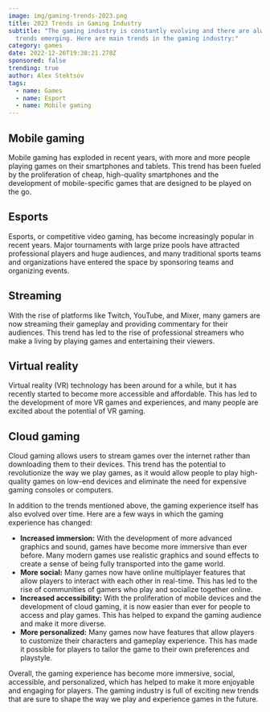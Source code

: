 ```yaml
---
image: img/gaming-trends-2023.png
title: 2023 Trends in Gaming Industry
subtitle: "The gaming industry is constantly evolving and there are always new
  trends emerging. Here are main trends in the gaming industry:"
category: games
date: 2022-12-26T19:38:21.278Z
sponsored: false
trending: true
author: Alex Stektsov
tags:
  - name: Games
  - name: Esport
  - name: Mobile gaming
---
```

## **Mobile gaming**

Mobile gaming has exploded in recent years, with more and more people playing games on their smartphones and tablets. This trend has been fueled by the proliferation of cheap, high-quality smartphones and the development of mobile-specific games that are designed to be played on the go.

## **Esports**

Esports, or competitive video gaming, has become increasingly popular in recent years. Major tournaments with large prize pools have attracted professional players and huge audiences, and many traditional sports teams and organizations have entered the space by sponsoring teams and organizing events.

## **Streaming**

With the rise of platforms like Twitch, YouTube, and Mixer, many gamers are now streaming their gameplay and providing commentary for their audiences. This trend has led to the rise of professional streamers who make a living by playing games and entertaining their viewers.

## **Virtual reality**

Virtual reality (VR) technology has been around for a while, but it has recently started to become more accessible and affordable. This has led to the development of more VR games and experiences, and many people are excited about the potential of VR gaming.

## **Cloud gaming**

Cloud gaming allows users to stream games over the internet rather than downloading them to their devices. This trend has the potential to revolutionize the way we play games, as it would allow people to play high-quality games on low-end devices and eliminate the need for expensive gaming consoles or computers.

In addition to the trends mentioned above, the gaming experience itself has also evolved over time. Here are a few ways in which the gaming experience has changed: 

* **Increased immersion:** With the development of more advanced graphics and sound, games have become more immersive than ever before. Many modern games use realistic graphics and sound effects to create a sense of being fully transported into the game world.
* **More social:** Many games now have online multiplayer features that allow players to interact with each other in real-time. This has led to the rise of communities of gamers who play and socialize together online.
* **Increased accessibility:** With the proliferation of mobile devices and the development of cloud gaming, it is now easier than ever for people to access and play games. This has helped to expand the gaming audience and make it more diverse.
* **More personalized:** Many games now have features that allow players to customize their characters and gameplay experience. This has made it possible for players to tailor the game to their own preferences and playstyle.

Overall, the gaming experience has become more immersive, social, accessible, and personalized, which has helped to make it more enjoyable and engaging for players. The gaming industry is full of exciting new trends that are sure to shape the way we play and experience games in the future.